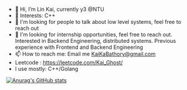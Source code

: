 - 👋 Hi, I’m Lin Kai, currently y3 @NTU
- 👀 Interests: C++
- 🌱 I'm looking for people to talk about low level systems, feel free to reach out 
- 💞️ I'm looking for internship opportunities, feel free to reach out. Interested in Backend Engineering, distributed systems. Previous experience with Frontend and Backend Engineering
- 📫 How to reach me: Email me KaiKaBathory@gmail.com 
- Leetcode : https://leetcode.com/Kai_Ghost/
- I use mostly: C++/Golang

[![Anurag's GitHub stats](https://github-readme-stats.vercel.app/api?username=KaiKaizxc&show_icons=true&theme=dracula)](https://github.com/KaiKaizxc/github-readme-stats)

<!---
KaiKaizxc/KaiKaizxc is a ✨ special ✨ repository because its `README.md` (this file) appears on your GitHub profile.
You can click the Preview link to take a look at your changes.
--->

